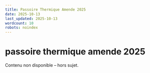 ```yaml
---
title: Passoire Thermique Amende 2025
date: 2025-10-13
last_updated: 2025-10-13
wordcount: 10
robots: noindex
---
```


# passoire thermique amende 2025

Contenu non disponible – hors sujet.
